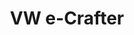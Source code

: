 ---
title: VW e-Crafter
car_manufacturer: VW
car_name: e-Crafter
car_name_subtext:
car_release_year:
car_added_to_tbdp: 2019
car_last_change_date:
battery_size_available_kwh: 
battery_size_rated_kwh: 
battery_size_vsource: 
weight_total: 
weight_front_axle: 
weight_rear_axle: 
weight_vsource: 
winter_consumption_90kmh_wh-km: 363
winter_consumption_90kmh_wh-mi: 584
winter_consumption_120kmh_wh-km: 
winter_consumption_120kmh_wh-mi: 
winter_consumption_vsource: https://www.youtube.com/watch?v=NEPUTkEHi-g
summer_consumption_90kmh_wh-km: 
summer_consumption_90kmh_wh-mi: 
summer_consumption_120kmh_wh-km: 
summer_consumption_120kmh_wh-mi: 
summer_consumption_vsource: 
winter_range_90kmh_km: 
winter_range_120kmh_km: 
winter_range_vsource: 
summer_range_90kmh_km: 
summer_range_120kmh_km: 
summer_range_vsource: 
bananaboxes_trunk: 156
bananaboxes_folded_seats: 156
bananaboxes_vsource: https://www.youtube.com/watch?v=voh2gB_0G80
car_general_review_vsource:
car_noise_80_kmh_db: 65.8
car_noise_100_kmh_db: 
car_noise_120_kmh_db: 
car_noise_vsource: https://www.youtube.com/watch?v=NEPUTkEHi-g
---